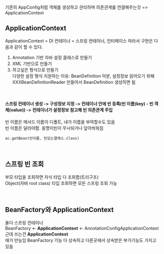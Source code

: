 기존의 AppConfig처럼 객체를 생성하고 관리하며 의존관계를 연결해주는것 => ApplicationContext

  
  ## ApplicationContext
  ApplicationContext = DI 컨테이너 = 스프링 컨테이너, 인터페이스
  따라서 구현은 다음과 같이 할 수 있다.
  1. Annotation 기반 자바 설정 클래스로 만들기  
  2. XML 기반으로 만들기  
  3. 하고싶은 형식으로 만들기  
  다양한 설정 형식 지원하는 이유: BeanDefinition 덕분, 설정정보 읽어오기 위해 XXXBeanDefinitionReader 만들어서 BeanDefinition 생성하면 됨
  
  <br>
  
  #### 스프링 컨테이너 생성 -> 구성정보 지정 -> 컨테이너 안에 빈 등록(빈 이름(key) - 빈 객체(value)) -> 컨테이너가 설정정보 참고해 빈 의존관계 주입

  빈 이름은 메서드 이름이 디폴트, 내가 이름을 부여할수도 있음  
  빈 이름은 달라야함. 동명이빈이 무시되거나 덮어씌워짐  
  
  ```
  ac.getBean(빈이름, 빈있는클래스.class)
  ```
  
  <br>
  
  ## 스프링 빈 조회
  부모 타입을 조회하면 자식 타입 다 조회함(트리구조)  
  Object(자바 root class) 타입 조회하면 모든 스프링 조회 가능  
  
  <br>
  
  ## BeanFactory와 ApplicationContext
  둘다 스프링 컨테이너  
  BeanFactory <- **ApplicationContext** <- AnnotationConfigApplicationContext  
  근데 쓰는건 **ApplicationContext**  
  얘가 만능임 BeanFactory 기능 다 상속하고 다른곳에서 상속받은 부가기능도 가지고 있음  
